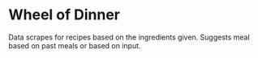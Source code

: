 # Wheel of Dinner

Data scrapes for recipes based on the ingredients given. Suggests meal based on past meals or based on input.
